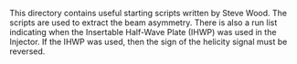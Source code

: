 This directory contains useful starting scripts written by Steve Wood.
The scripts are used to extract the beam asymmetry. There is
also a run list indicating when the Insertable Half-Wave Plate (IHWP) was
used in the Injector. If the IHWP was used, then the sign of the helicity
signal must be reversed.

